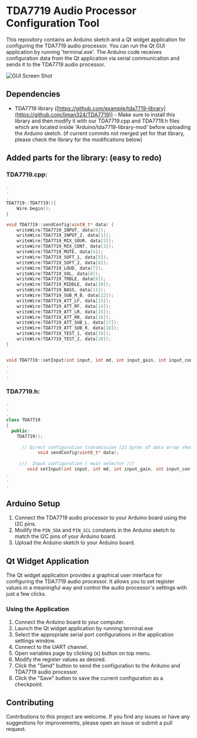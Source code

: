 # TDA7719 Audio Processor Configuration Tool

This repository contains an Arduino sketch and a Qt widget application for configuring the TDA7719 audio processor. You can run the Qt GUI application by running 'terminal.exe'. The Arduino code receives configuration data from the Qt application via serial communication and sends it to the TDA7719 audio processor.

![GUI Screen Shot](ui.jpg)

## Dependencies

- TDA7719 library ([https://github.com/example/tda7719-library](https://github.com/liman324/TDA7719)) - Make sure to install this library and then modify it with our TDA7719.cpp and TDA7719.h files which are located inside 'Arduino/tda7719-library-mod' before uploading the Arduino sketch. (if current commits not merged yet for that library, please check the library for the modifications below)

## Added parts for the library: (easy to redo)

### TDA7719.cpp:
```cpp
.
.
.
TDA7719::TDA7719(){
	Wire.begin();
}

void TDA7719::sendConfig(uint8_t* data) {
    writeWire(TDA7719_INPUT, data[0]);
    writeWire(TDA7719_INPUT_2, data[1]);
    writeWire(TDA7719_MIX_SOUR, data[2]);
    writeWire(TDA7719_MIX_CONT, data[3]);
    writeWire(TDA7719_MUTE, data[4]);
    writeWire(TDA7719_SOFT_1, data[5]);
    writeWire(TDA7719_SOFT_2, data[6]);
    writeWire(TDA7719_LOUD, data[7]);
    writeWire(TDA7719_VOL, data[8]);
    writeWire(TDA7719_TRBLE, data[9]);
    writeWire(TDA7719_MIDDLE, data[10]);
    writeWire(TDA7719_BASS, data[11]);
    writeWire(TDA7719_SUB_M_B, data[12]);
    writeWire(TDA7719_ATT_LF, data[13]);
    writeWire(TDA7719_ATT_RF, data[14]);
    writeWire(TDA7719_ATT_LR, data[15]);
    writeWire(TDA7719_ATT_RR, data[16]);
    writeWire(TDA7719_ATT_SUB_L, data[17]);
    writeWire(TDA7719_ATT_SUB_R, data[18]);
    writeWire(TDA7719_TEST_1, data[19]);
    writeWire(TDA7719_TEST_2, data[20]);
}


void TDA7719::setInput(int input, int md, int input_gain, int input_conf){
.
.
.
```

### TDA7719.h:
```cpp
.
.
.
class TDA7719
{
  public:
    TDA7719();
	
	  // Direct configuration transmission (21 bytes of data array should be referenced)
		    void sendConfig(uint8_t* data);
		
     ///  Input configuration / main selector ///             
        void setInput(int input, int md, int input_gain, int input_conf); // int  0...7, 0...1, 0...1, 0...7 
.
.
.
```

## Arduino Setup

1. Connect the TDA7719 audio processor to your Arduino board using the I2C pins.
2. Modify the `PIN_SDA` and `PIN_SCL` constants in the Arduino sketch to match the I2C pins of your Arduino board.
3. Upload the Arduino sketch to your Arduino board.

## Qt Widget Application

The Qt widget application provides a graphical user interface for configuring the TDA7719 audio processor. It allows you to set register values in a meaningful way and control the audio processor's settings with just a few clicks.

### Using the Application

1. Connect the Arduino board to your computer.
2. Launch the Qt widget application by running terminal.exe
3. Select the appropriate serial port configurations in the application settings window.
4. Connect to the UART channel.
5. Open variables page by clicking (x) button on top menu.
7. Modify the register values as desired.
8. Click the "Send" button to send the configuration to the Arduino and TDA7719 audio processor.
9. Click the "Save" button to save the current configuration as a checkpoint.

## Contributing

Contributions to this project are welcome. If you find any issues or have any suggestions for improvements, please open an issue or submit a pull request.
